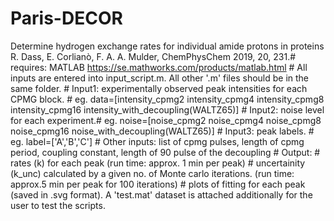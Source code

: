 # Paris-DECOR
Determine hydrogen exchange rates for individual amide protons in proteins
R. Dass, E. Corlianò, F. A. A. Mulder, ChemPhysChem 2019, 20, 231.# requires: MATLAB https://se.mathworks.com/products/matlab.html # All inputs are entered into input_script.m. All other '.m' files should be in the same folder. # Input1: experimentally observed peak intensities for each CPMG block. # eg. data=[intensity_cpmg2 intensity_cpmg4 intensity_cpmg8 intensity_cpmg16 intensity_with_decoupling(WALTZ65)] # Input2: noise level for each experiment.# eg. noise=[noise_cpmg2 noise_cpmg4 noise_cpmg8 noise_cpmg16 noise_with_decoupling(WALTZ65)] # Input3: peak labels. # eg. label=['A','B','C'] # Other inputs: list of cpmg pulses,  length of cpmg period, coupling constant, length of 90 pulse of the decoupling # Output: # rates (k) for each peak (run time: approx. 1 min per peak) # uncertainity (k_unc) calculated by a given no. of Monte carlo iterations. (run time: approx.5 min per peak for 100 iterations) # plots of fitting for each peak (saved in .svg format). A 'test.mat' dataset is attached additionally for the user to test the scripts.
